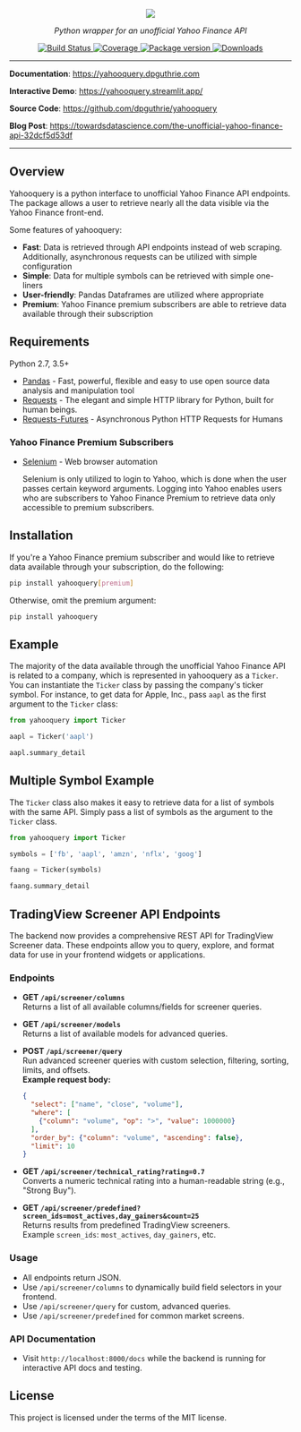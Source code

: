 <p align="center">
    <a href="#"><img src="docs/docs/img/full.png"></a>
</p>
<p align="center">
    <em>Python wrapper for an unofficial Yahoo Finance API</em>
</p>
<p align="center">
    <a href="https://travis-ci.com/dpguthrie/yahooquery" target="_blank">
        <img src="https://travis-ci.com/dpguthrie/yahooquery.svg?branch=master" alt="Build Status">
    </a>
    <a href="https://codecov.io/gh/dpguthrie/yahooquery" target="_blank">
        <img src="https://img.shields.io/codecov/c/github/dpguthrie/yahooquery" alt="Coverage">
    </a>
    <a href="https://pypi.org/project/yahooquery" target="_blank">
        <img src="https://badge.fury.io/py/yahooquery.svg" alt="Package version">
    </a>
    <a href="https://pepy.tech/project/yahooquery" target="_blank">
        <img src="https://pepy.tech/badge/yahooquery" alt="Downloads">
    </a>
</p>

---

**Documentation**: <a target="_blank" href="https://yahooquery.dpguthrie.com">https://yahooquery.dpguthrie.com</a>

**Interactive Demo**: <a target="_blank" href="https://yahooquery.streamlit.app/">https://yahooquery.streamlit.app/</a>

**Source Code**: <a target="_blank" href="https://github.com/dpguthrie/yahooquery">https://github.com/dpguthrie/yahooquery</a>

**Blog Post**: <a target="_blank" href="https://towardsdatascience.com/the-unofficial-yahoo-finance-api-32dcf5d53df">https://towardsdatascience.com/the-unofficial-yahoo-finance-api-32dcf5d53df</a>

---

## Overview

Yahooquery is a python interface to unofficial Yahoo Finance API endpoints. The package allows a user to retrieve nearly all the data visible via the Yahoo Finance front-end.

Some features of yahooquery:

- **Fast**: Data is retrieved through API endpoints instead of web scraping. Additionally, asynchronous requests can be utilized with simple configuration
- **Simple**: Data for multiple symbols can be retrieved with simple one-liners
- **User-friendly**: Pandas Dataframes are utilized where appropriate
- **Premium**: Yahoo Finance premium subscribers are able to retrieve data available through their subscription

## Requirements

Python 2.7, 3.5+

- [Pandas](https://pandas.pydata.org) - Fast, powerful, flexible and easy to use open source data analysis and manipulation tool
- [Requests](https://requests.readthedocs.io/en/master/) - The elegant and simple HTTP library for Python, built for human beings.
- [Requests-Futures](https://github.com/ross/requests-futures) - Asynchronous Python HTTP Requests for Humans

### Yahoo Finance Premium Subscribers

- [Selenium](https://www.selenium.dev/selenium/docs/api/py/) - Web browser automation

  Selenium is only utilized to login to Yahoo, which is done when the user passes certain keyword arguments. Logging into Yahoo enables users who are subscribers to Yahoo Finance Premium to retrieve data only accessible to premium subscribers.

## Installation

If you're a Yahoo Finance premium subscriber and would like to retrieve data available through your subscription, do the following:

```bash
pip install yahooquery[premium]
```

Otherwise, omit the premium argument:

```bash
pip install yahooquery
```

## Example

The majority of the data available through the unofficial Yahoo Finance API is related to a company, which is represented in yahooquery as a `Ticker`. You can instantiate the `Ticker` class by passing the company's ticker symbol. For instance, to get data for Apple, Inc., pass `aapl` as the first argument to the `Ticker` class:

```python
from yahooquery import Ticker

aapl = Ticker('aapl')

aapl.summary_detail
```

## Multiple Symbol Example

The `Ticker` class also makes it easy to retrieve data for a list of symbols with the same API. Simply pass a list of symbols as the argument to the `Ticker` class.

```python
from yahooquery import Ticker

symbols = ['fb', 'aapl', 'amzn', 'nflx', 'goog']

faang = Ticker(symbols)

faang.summary_detail
```

## TradingView Screener API Endpoints

The backend now provides a comprehensive REST API for TradingView Screener data. These endpoints allow you to query, explore, and format data for use in your frontend widgets or applications.

### Endpoints

- **GET `/api/screener/columns`**  
  Returns a list of all available columns/fields for screener queries.

- **GET `/api/screener/models`**  
  Returns a list of available models for advanced queries.

- **POST `/api/screener/query`**  
  Run advanced screener queries with custom selection, filtering, sorting, limits, and offsets.  
  **Example request body:**
  ```json
  {
    "select": ["name", "close", "volume"],
    "where": [
      {"column": "volume", "op": ">", "value": 1000000}
    ],
    "order_by": {"column": "volume", "ascending": false},
    "limit": 10
  }
  ```

- **GET `/api/screener/technical_rating?rating=0.7`**  
  Converts a numeric technical rating into a human-readable string (e.g., "Strong Buy").

- **GET `/api/screener/predefined?screen_ids=most_actives,day_gainers&count=25`**  
  Returns results from predefined TradingView screeners.  
  Example `screen_ids`: `most_actives`, `day_gainers`, etc.

### Usage
- All endpoints return JSON.
- Use `/api/screener/columns` to dynamically build field selectors in your frontend.
- Use `/api/screener/query` for custom, advanced queries.
- Use `/api/screener/predefined` for common market screens.

### API Documentation
- Visit `http://localhost:8000/docs` while the backend is running for interactive API docs and testing.

## License

This project is licensed under the terms of the MIT license.
